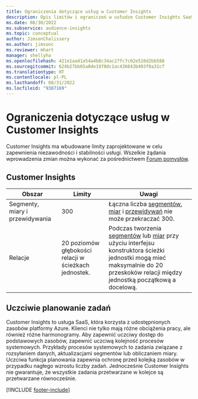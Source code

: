 ```yaml
---
title: Ograniczenia dotyczące usług w Customer Insights
description: Opis limitów i ograniczeń w usłudze Customer Insights SaaS.
ms.date: 08/30/2022
ms.subservice: audience-insights
ms.topic: conceptual
author: JimsonChalissery
ms.author: jimsonc
ms.reviewer: mhart
manager: shellyha
ms.openlocfilehash: 421e1aa41a54a4b8c34ac27fc7c02e510d2bb588
ms.sourcegitcommit: 624b27bb65a0de1970dc1ac436643b493f0a31cf
ms.translationtype: HT
ms.contentlocale: pl-PL
ms.lasthandoff: 08/31/2022
ms.locfileid: "9387169"
---
```

# <a name="service-limits-in-customer-insights"></a>Ograniczenia dotyczące usług w Customer Insights

 Customer Insights ma wbudowane limity zaprojektowane w celu zapewnienia niezawodności i stabilności usługi. Wszelkie żądania wprowadzenia zmian można wykonać za pośrednictwem [Forum pomysłów](https://go.microsoft.com/fwlink/?linkid=2074172).

## <a name="customer-insights"></a>Customer Insights

| Obszar  | Limity  | Uwagi |
|-------------|---------------------------------------------------------------------|---------------------------------------------------------------------|
| Segmenty, miary i przewidywania | 300  | Łączna liczba [segmentów](segments.md), [miar](measures.md) i [przewidywań](predictions.md) nie może przekraczać 300.  |
| Relacje | 20 poziomów głębokości relacji w ścieżkach jednostek. | Podczas tworzenia [segmentów](segments.md) lub [miar](measures.md) przy użyciu interfejsu konstruktora ścieżki jednostki mogą mieć maksymalnie do 20 przeskoków relacji między jednostką początkową a docelową.  |

## <a name="fair-scheduling-of-jobs"></a>Uczciwie planowanie zadań

Customer Insights to usługa SaaS, która korzysta z udostępnionych zasobów platformy Azure. Klienci nie tylko mają różne obciążenia pracy, ale również różne harmonogramy. Aby zapewnić uczciwy dostęp do podstawowych zasobów, zapewnić uczciwą kolejność procesów systemowych. Przykłady procesów systemowych to zadania związane z rozsyłaniem danych, aktualizacjami segmentów lub obliczaniem miary. Uczciwa funkcja planowania zapewnia ochronę przed kolejką zasobów w przypadku nagłego wzrostu liczby zadań. Jednocześnie Customer Insights nie gwarantuje, że wszystkie zadania przetwarzane w kolejce są przetwarzane równocześnie.

[!INCLUDE [footer-include](includes/footer-banner.md)]
